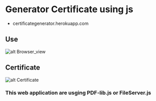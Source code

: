 # Generator Certificate using js
* certificategenerator.herokuapp.com

## Use
  ![alt Browser_view](https://raw.githubusercontent.com/suryapratapsinghsuryavanshi/Certificate-Generator/main/woring.jpg)
  
  
  ## Certificate
   ![alt Certificate](https://raw.githubusercontent.com/suryapratapsinghsuryavanshi/Certificate-Generator/main/cert.jpg)
   
  ### This web application are usging PDF-lib.js or FileServer.js 
